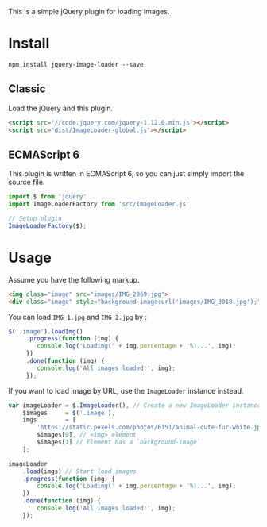 This is a simple jQuery plugin for loading images.

# Install

`npm install jquery-image-loader --save`

## Classic

Load the jQuery and this plugin.

```html
<script src="//code.jquery.com/jquery-1.12.0.min.js"></script>
<script src="dist/ImageLoader-global.js"></script>
```

## ECMAScript 6

This plugin is written in ECMAScript 6, so you can just simply import the source file.

```js
import $ from 'jquery'
import ImageLoaderFactory from 'src/ImageLoader.js'

// Setup plugin
ImageLoaderFactory($);
```

# Usage

Assume you have the following markup.

```html
<img class="image" src="images/IMG_2969.jpg">
<div class="image" style="background-image:url('images/IMG_3018.jpg');"></div>
```

You can load `IMG_1.jpg` and `IMG_2.jpg` by :

```js
$('.image').loadImg()
     .progress(function (img) {
        console.log('Loading(' + img.percentage + '%)...', img);
     })
     .done(function (img) {
        console.log('All images loaded!', img);
     });
```

If you want to load image by URL, use the `ImageLoader` instance instead.

```js
var imageLoader = $.ImageLoader(), // Create a new ImageLoader instance
    $images     = $('.image'),
    imgs        = [
        'https://static.pexels.com/photos/6151/animal-cute-fur-white.jpg', // Image url
        $images[0], // <img> element
        $images[1] // Element has a `background-image`
    ];

imageLoader
    .load(imgs) // Start load images
    .progress(function (img) {
        console.log('Loading(' + img.percentage + '%)...', img);
    })
    .done(function (img) {
        console.log('All images loaded!', img);
    });
```